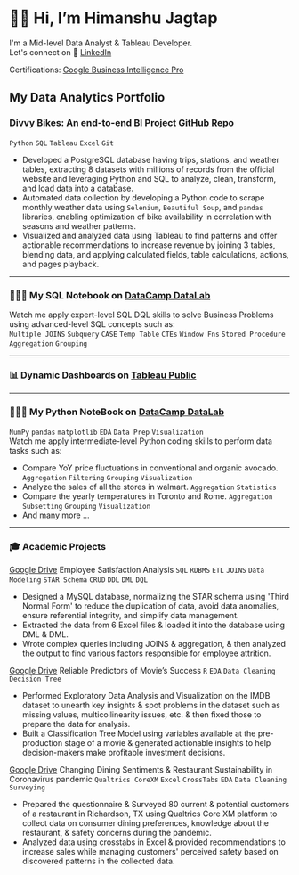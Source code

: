 # 👋🏻 Hi, I’m Himanshu Jagtap
I'm a Mid-level Data Analyst & Tableau Developer. \
Let's connect on 💼 [LinkedIn](https://www.linkedin.com/in/datawizhimj/)

Certifications:
[Google Business Intelligence Pro](https://coursera.org/share/b80a7e28c24018d40de4a2c9f25a2c0a)

## My Data Analytics Portfolio

### Divvy Bikes: An end-to-end BI Project [GitHub Repo](https://github.com/HimJ379PRO/Divvy_Bikes_BI_Project)
`Python` `SQL` `Tableau` `Excel` `Git`
+ Developed a PostgreSQL database having trips, stations, and weather tables, extracting 8 datasets with millions of
records from the official website and leveraging Python and SQL to analyze, clean, transform, and load data into a database.
+ Automated data collection by developing a Python code to scrape monthly weather data using `Selenium`, `Beautiful Soup`,
and `pandas` libraries, enabling optimization of bike availability in correlation with seasons and weather patterns.
+ Visualized and analyzed data using Tableau to find patterns and offer actionable recommendations to increase revenue
by joining 3 tables, blending data, and applying calculated fields, table calculations, actions, and pages playback.

---
### 👨🏻‍💻 My SQL Notebook on [DataCamp DataLab](https://www.datacamp.com/datalab/w/64a137b5-c0dc-4719-8b82-1c7693b3cfb6/edit)
Watch me apply expert-level SQL DQL skills to solve Business Problems using advanced-level SQL concepts such as: \
`Multiple JOINS` `Subquery` `CASE` `Temp Table` `CTEs` `Window Fns` `Stored Procedure` `Aggregation` `Grouping`  

---
### 📊 Dynamic Dashboards on [Tableau Public](https://public.tableau.com/app/profile/himanshu.jagtap/vizzes) 

---
### 👨🏻‍💻 My Python NoteBook on [DataCamp DataLab](https://app.datacamp.com/workspace/w/b5bae555-ed3a-45c8-a7f9-6e21b2de34b9/edit)
`NumPy` `pandas` `matplotlib` `EDA` `Data Prep` `Visualization` \
Watch me apply intermediate-level Python coding skills to perform data tasks such as:
+ Compare YoY price fluctuations in conventional and organic avocado. `Aggregation` `Filtering` `Grouping` `Visualization`
+ Analyze the sales of all the stores in walmart. `Aggregation` `Statistics`
+ Compare the yearly temperatures in Toronto and Rome. `Aggregation` `Subsetting` `Grouping` `Visualization`
+ And many more ...

---
### 🎓 Academic Projects
[Google Drive](https://drive.google.com/file/d/16kcI5ctMw255DX2ALnOSXXv8sQuxqqHp/view) Employee Satisfaction Analysis `SQL` `RDBMS` `ETL` `JOINS` `Data Modeling` `STAR Schema` `CRUD` `DDL` `DML` `DQL`
+ Designed a MySQL database, normalizing the STAR schema using 'Third Normal Form' to reduce the duplication of data, avoid data anomalies, ensure referential integrity, and simplify data management.
+ Extracted the data from 6 Excel files & loaded it into the database using DML & DML.
+ Wrote complex queries including JOINS & aggregation, & then analyzed the output to find various factors responsible for employee attrition.

[Google Drive](https://drive.google.com/drive/folders/1qbFxTUUbFIag9P-e1IpfrrPsOfs3T_y8?usp=sharing) Reliable Predictors of Movie’s Success
`R` `EDA` `Data Cleaning` ` Decision Tree`
+ Performed Exploratory Data Analysis and Visualization on the IMDB dataset to unearth key insights & spot problems in the dataset such as missing values, multicollinearity issues, etc. & then fixed those to prepare the data for analysis.
+ Built a Classification Tree Model using variables available at the pre-production stage of a movie & generated actionable insights to help decision-makers make profitable investment decisions.

[Google Drive](https://drive.google.com/file/d/16QUFwYoUaW1bjK_ZEEOLRfuLkDnYKxWn/view?usp=sharing) Changing Dining Sentiments & Restaurant Sustainability in Coronavirus pandemic `Qualtrics CoreXM` `Excel` `CrossTabs` `EDA` `Data Cleaning` `Surveying`
+ Prepared the questionnaire & Surveyed 80 current & potential customers of a restaurant in Richardson, TX using Qualtrics Core XM platform to collect data on consumer dining preferences, knowledge about the restaurant, & safety concerns during the pandemic.
+ Analyzed data using crosstabs in Excel & provided recommendations to increase sales while managing customers' perceived safety based on discovered patterns in the collected data.


<!---
HimJ379PRO/HimJ379PRO is a ✨ special ✨ repository because its `README.md` (this file) appears on your GitHub profile.
You can click the Preview link to take a look at your changes.
--->
